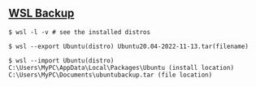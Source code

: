 ## [WSL Backup](https://www.windowscentral.com/how-backup-windows-subsystem-linux-wsl-distribution)
```shell
$ wsl -l -v # see the installed distros

$ wsl --export Ubuntu(distro) Ubuntu20.04-2022-11-13.tar(filename)

$ wsl --import Ubuntu(distro) C:\Users\MyPC\AppData\Local\Packages\Ubuntu (install location) C:\Users\MyPC\Documents\ubuntubackup.tar (file location)
```
